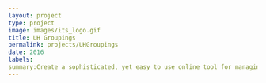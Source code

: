 ```yaml
---
layout: project
type: project
image: images/its_logo.gif 
title: UH Groupings
permalink: projects/UHGroupings
date: 2016
labels:
summary:Create a sophisticated, yet easy to use online tool for managing Grouper-based authorization groups.  Grouper provides a robust interface and exposes tens of thousands of groups, but it is intimidating in its immensity.  UH Groupings is designed to hide a lot of detail while at the same time making group management easy for a UH Groupings owner.  UH Groupings includes features such as LISTSERV list publication so that a UH Grouping is also inherently useful for communications. 
---
```

